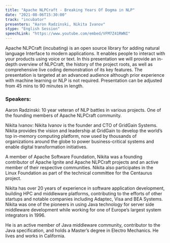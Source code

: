 ```yaml
---
title: "Apache NLPCraft - Breaking Years Of Dogma in NLP"
date: "2021-08-06T15:30:00" 
track: "incubator"
presenters: "Aaron Radzinski, Nikita Ivanov"
stype: "English Session"
speechLink: "https://www.youtube.com/embed/VFM7Z41RWNI"
---
```

Apache NLPCraft (incubating) is an open source library for adding natural language Interface to modern applications. It enables people to interact with your products using voice or text. In this presentation we will provide an in-depth overview of NLPCraft, the history of the project roots, as well as comprehensive live coding demonstration of its key features. The presentation is targeted at an advanced audience although prior experience with machine learning or NLP is not required. Presentation can be adjusted from 45 mins to 90 minutes in length.
 ### Speakers: 
 Aaron Radzinski: 10 year veteran of NLP battles in various projects. One of the founding members of Apache NLPCraft community.

Nikita Ivanov: Nikita Ivanov is the founder and CTO of GridGain Systems. Nikita provides the vision and leadership at GridGain to develop the world’s top in-memory computing platform, now used by thousands of organizations around the globe to power business-critical systems and enable digital transformation initiatives.

A member of Apache Software Foundation, Nikita was a founding contributor of Apache Ignite and Apache NLPCraft projects and an active member of their respective communities. Nikita also participates in the Linux Foundation as part of the technical committee for the Centaurus project.

Nikita has over 20 years of experience in software application development, building HPC and middleware platforms, contributing to the efforts of other startups and notable companies including Adaptec, Visa and BEA Systems. Nikita was one of the pioneers in using Java technology for server side middleware development while working for one of Europe’s largest system integrators in 1996.

He is an active member of Java middleware community, contributor to the Java specification, and holds a Master’s degree in Electro Mechanics. He lives and works in California.
